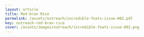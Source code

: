 ```yaml
---
layout: article
title: Red-bran Rice
permalink: /assets/outreach/incredible-feats-issue-002.pdf
key: outreach-red-bran-rice
cover: /assets/images/outreach/incredible-feats-issue-002.png
---
```

